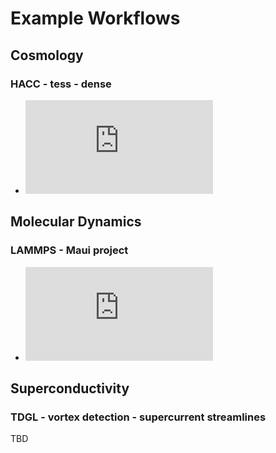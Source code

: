 # Example Workflows

## Cosmology

### HACC - tess - dense

- ![workflow diagram](https://bitbucket.org/tpeterka1/decaf/wiki/common-docs/workflows/hacc-workflow.pdf)

## Molecular Dynamics

### LAMMPS - Maui project

- ![workflow diagram](https://bitbucket.org/tpeterka1/decaf/wiki/common-docs/workflows/lammps-workflow.pdf)

## Superconductivity

### TDGL - vortex detection - supercurrent streamlines

TBD
